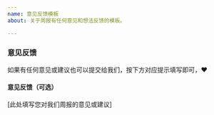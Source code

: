 ```yaml
---
name: 意见反馈模板
about: 关于周报有任何意见和想法反馈的模板。

---
```


### 意见反馈

如果有任何意见或建议也可以提交给我们，按下方对应提示填写即可，♥

#### 意见反馈（可选）

[此处填写您对我们周报的意见或建议]
